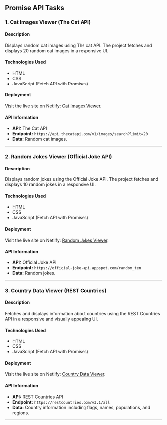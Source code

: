 ## Promise API Tasks

### 1. Cat Images Viewer (The Cat API)

#### Description

Displays random cat images using The cat API. The project fetches and displays 20 random cat images in a responsive UI.

#### Technologies Used

- HTML
- CSS
- JavaScript (Fetch API with Promises)

#### Deployment

Visit the live site on Netlify: [Cat Images Viewer](https://getciya7-task.netlify.app/day20/api1/).

#### API Information

- **API:** The Cat API
- **Endpoint:** `https://api.thecatapi.com/v1/images/search?limit=20`
- **Data:** Random cat images.

---

### 2. Random Jokes Viewer (Official Joke API)

#### Description

Displays random jokes using the Official Joke API. The project fetches and displays 10 random jokes in a responsive UI.

#### Technologies Used

- HTML
- CSS
- JavaScript (Fetch API with Promises)

#### Deployment

Visit the live site on Netlify: [Random Jokes Viewer](https://getciya7-task.netlify.app/day20/api2/).

#### API Information

- **API:** Official Joke API
- **Endpoint:** `https://official-joke-api.appspot.com/random_ten`
- **Data:** Random jokes.

---

### 3. Country Data Viewer (REST Countries)

#### Description

Fetches and displays information about countries using the REST Countries API in a responsive and visually appealing UI.

#### Technologies Used

- HTML
- CSS
- JavaScript (Fetch API with Promises)

#### Deployment

Visit the live site on Netlify: [Country Data Viewer](https://getciya7-task.netlify.app/day20/api3/).

#### API Information

- **API:** REST Countries API
- **Endpoint:** `https://restcountries.com/v3.1/all`
- **Data:** Country information including flags, names, populations, and regions.

---
